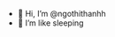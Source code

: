 - 👋 Hi, I’m @ngothithanhh
- 👀 I’m like sleeping


<!---
ngothithanhh/ngothithanhh is a ✨ special ✨ repository because its `README.md` (this file) appears on your GitHub profile.
You can click the Preview link to take a look at your changes.
--->
